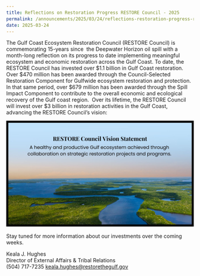 ```yaml
---
title: Reflections on Restoration Progress RESTORE Council - 2025
permalink: /announcements/2025/03/24/reflections-restoration-progress-restore-council-2025/
date: 2025-03-24
---
```


The Gulf Coast Ecosystem Restoration Council (RESTORE Council) is commemorating 15-years since  the Deepwater Horizon oil spill with a month-long reflection on its progress to date implementing meaningful ecosystem and economic restoration across the Gulf Coast. To date, the RESTORE Council has invested over $1.1 billion in Gulf Coast restoration. Over $470 million has been awarded through the Council-Selected Restoration Component for Gulfwide ecosystem restoration and protection. In that same period, over $679 million has been awarded through the Spill Impact Component to contribute to the overall economic and ecological recovery of the Gulf coast region.  Over its lifetime, the RESTORE Council will invest over $3 billion in restoration activities in the Gulf Coast, advancing the RESTORE Council’s vision:

![RESTORE Council Vision Statement](/img/eblast_image_03242025.jpg)

Stay tuned for more information about our investments over the coming weeks.

Keala J. Hughes  
Director of External Affairs & Tribal Relations  
(504) 717-7235
keala.hughes@restorethegulf.gov
